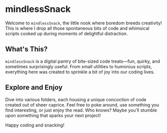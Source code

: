 # mindlessSnack

Welcome to `mindlessSnack`, the little nook where boredom breeds creativity! This is where I drop all those spontaneous bits of code and whimsical scripts cooked up during moments of delightful distraction.

## What's This?

`mindlessSnack` is a digital pantry of bite-sized code treats—fun, quirky, and sometimes surprisingly useful. From small utilities to humorous scripts, everything here was created to sprinkle a bit of joy into our coding lives.

## Explore and Enjoy

Dive into various folders, each housing a unique concoction of code created out of sheer caprice. Feel free to poke around, use something you find interesting, or just enjoy the read. Who knows? Maybe you'll stumble upon something that sparks your next project!

Happy coding and snacking!
